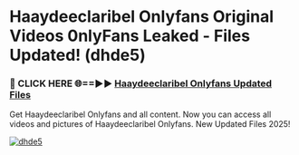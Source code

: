 # Haaydeeclaribel Onlyfans Original Videos 0nlyFans Leaked - Files Updated! (dhde5)

<h3>🔴 CLICK HERE 🌐==►► <a href="https://tinyurl.com/ehrbuxhb" rel="nofollow">Haaydeeclaribel Onlyfans Updated Files</a></h3>

Get Haaydeeclaribel Onlyfans and all content. Now you can access all videos and pictures of Haaydeeclaribel Onlyfans. New Updated Files 2025!

[![dhde5](https://i.imgur.com/lVYEuWS.gif)](https://tinyurl.com/ehrbuxhb)

